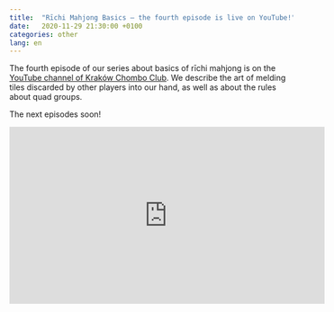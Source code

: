 ```yaml
---
title:  "Rīchi Mahjong Basics — the fourth episode is live on YouTube!"
date:   2020-11-29 21:30:00 +0100
categories: other
lang: en
---
```


The fourth episode of our series about basics of rīchi mahjong is on the
[YouTube channel of Kraków Chombo Club](https://www.youtube.com/channel/UCCsyYLtIHOPfZtL1o-iNzNA).
We describe the art of melding tiles discarded by other players into our hand, as well as about the rules about quad groups.

The next episodes soon!

<iframe width="560" height="315" src="https://www.youtube.com/embed/x2f0GlDigkY" frameborder="0" allow="accelerometer; autoplay; encrypted-media; gyroscope; picture-in-picture" allowfullscreen></iframe>
